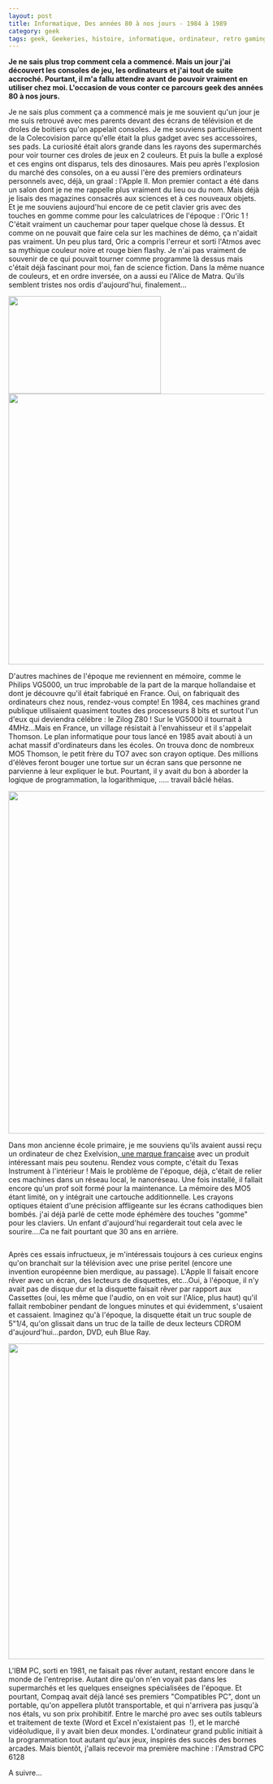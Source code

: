 ```yaml
---
layout: post
title: Informatique, Des années 80 à nos jours - 1984 à 1989
category: geek
tags: geek, Geekeries, histoire, informatique, ordinateur, retro gaming, 1980s
---
```

**Je ne sais plus trop comment cela a commencé. Mais un jour j'ai découvert les consoles de jeu, les ordinateurs et j'ai tout de suite accroché. Pourtant, il m'a fallu attendre avant de pouvoir vraiment en utiliser chez moi. L'occasion de vous conter ce parcours geek des années 80 à nos jours.**

Je ne sais plus comment ça a commencé mais je me souvient qu'un jour je me suis retrouvé avec mes parents devant des écrans de télévision et de droles de boitiers qu'on appelait consoles. Je me souviens particulièrement de la Colecovision parce qu'elle était la plus gadget avec ses accessoires, ses pads. La curiosité était alors grande dans les rayons des supermarchés pour voir tourner ces droles de jeux en 2 couleurs. Et puis la bulle a explosé et ces engins ont disparus, tels des dinosaures. Mais peu après l'explosion du marché des consoles, on a eu aussi l'ère des premiers ordinateurs personnels avec, déjà, un graal : l'Apple II. Mon premier contact a été dans un salon dont je ne me rappelle plus vraiment du lieu ou du nom. Mais déjà je lisais des magazines consacrés aux sciences et à ces nouveaux objets. Et je me souviens aujourd'hui encore de ce petit clavier gris avec des touches en gomme comme pour les calculatrices de l'époque : l'Oric 1 ! C'était vraiment un cauchemar pour taper quelque chose là dessus. Et comme on ne pouvait que faire cela sur les machines de démo, ça n'aidait pas vraiment. Un peu plus tard, Oric a compris l'erreur et sorti l'Atmos avec sa mythique couleur noire et rouge bien flashy. Je n'ai pas vraiment de souvenir de ce qui pouvait tourner comme programme là dessus mais c'était déjà fascinant pour moi, fan de science fiction. Dans la même nuance de couleurs, et en ordre inversée, on a aussi eu l'Alice de Matra. Qu'ils semblent tristes nos ordis d'aujourd'hui, finalement...

<img class="alignnone" src="https://upload.wikimedia.org/wikipedia/commons/thumb/4/41/Oric_Atmos_01a.jpg/300px-Oric_Atmos_01a.jpg" alt="" width="300" height="192" />

<img class="alignnone" src="https://upload.wikimedia.org/wikipedia/commons/thumb/7/7e/Alice-IMG_0319.JPG/800px-Alice-IMG_0319.JPG" alt="" width="800" height="533" />

D'autres machines de l'époque me reviennent en mémoire, comme le Philips VG5000, un truc improbable de la part de la marque hollandaise et dont je découvre qu'il était fabriqué en France. Oui, on fabriquait des ordinateurs chez nous, rendez-vous compte! En 1984, ces machines grand publique utilisaient quasiment toutes des processeurs 8 bits et surtout l'un d'eux qui deviendra célébre : le Zilog Z80 ! Sur le VG5000 il tournait à 4MHz...Mais en France, un village résistait à l'envahisseur et il s'appelait Thomson. Le plan informatique pour tous lancé en 1985 avait abouti à un achat massif d'ordinateurs dans les écoles. On trouva donc de nombreux MO5 Thomson, le petit frère du TO7 avec son crayon optique. Des millions d'élèves feront bouger une tortue sur un écran sans que personne ne parvienne à leur expliquer le but. Pourtant, il y avait du bon à aborder la logique de programmation, la logarithmique, ..... travail bâclé hélas.

<img class="alignnone" src="https://upload.wikimedia.org/wikipedia/commons/thumb/b/b9/Thomson_MO5-IMG_1732.jpg/800px-Thomson_MO5-IMG_1732.jpg" alt="" width="524" height="674" />

Dans mon ancienne école primaire, je me souviens qu'ils avaient aussi reçu un ordinateur de chez Exelvision,<span style="text-decoration:underline;"><a href="http://www.ti99.com/exelvision/website/index.php?page=composants"> une marque française</a></span> avec un produit intéressant mais peu soutenu. Rendez vous compte, c'était du Texas Instrument à l'intérieur ! Mais le problème de l'époque, déjà, c'était de relier ces machines dans un réseau local, le nanoréseau. Une fois installé, il fallait encore qu'un prof soit formé pour la maintenance. La mémoire des MO5 étant limité, on y intégrait une cartouche additionnelle. Les crayons optiques étaient d'une précision affligeante sur les écrans cathodiques bien bombés. j'ai déjà parlé de cette mode éphémère des touches "gomme" pour les claviers. Un enfant d'aujourd'hui regarderait tout cela avec le sourire....Ca ne fait pourtant que 30 ans en arrière.

<img class="alignnone" src="http://www.exelvision.com/musee/ordis/exelvision/exl100/exl100-cp.jpg" alt="" />

Après ces essais infructueux, je m'intéressais toujours à ces curieux engins qu'on branchait sur la télévision avec une prise peritel (encore une invention européenne bien merdique, au passage). L'Apple II faisait encore rêver avec un écran, des lecteurs de disquettes, etc...Oui, à l'époque, il n'y avait pas de disque dur et la disquette faisait rêver par rapport aux Cassettes (oui, les même que l'audio, on en voit sur l'Alice, plus haut) qu'il fallait rembobiner pendant de longues minutes et qui évidemment, s'usaient et cassaient. Imaginez qu'à l'époque, la disquette était un truc souple de 5"1/4, qu'on glissait dans un truc de la taille de deux lecteurs CDROM d'aujourd'hui...pardon, DVD, euh Blue Ray.

<img class="alignnone" src="https://upload.wikimedia.org/wikipedia/commons/thumb/5/57/Apple_II_IMG_4218-black.jpg/800px-Apple_II_IMG_4218-black.jpg" alt="" width="566" height="621" />

L'IBM PC, sorti en 1981, ne faisait pas rêver autant, restant encore dans le monde de l'entreprise. Autant dire qu'on n'en voyait pas dans les supermarchés et les quelques enseignes spécialisées de l'époque. Et pourtant, Compaq avait déjà lancé ses premiers "Compatibles PC", dont un portable, qu'on appellera plutôt transportable, et qui n'arrivera pas jusqu'à nos étals, vu son prix prohibitif. Entre le marché pro avec ses outils tableurs et traitement de texte (Word et Excel n'existaient pas  !), et le marché vidéoludique, il y avait bien deux mondes. L'ordinateur grand public initiait à la programmation tout autant qu'aux jeux, inspirés des succès des bornes arcades. Mais bientôt, j'allais recevoir ma première machine : l'Amstrad CPC 6128

A suivre...


